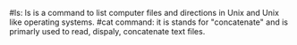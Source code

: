 #ls:
ls is a command to list computer files and directions in Unix and Unix like operating systems.
#cat command: 
it is stands for "concatenate" and is primarly used to read, dispaly, concatenate text files.